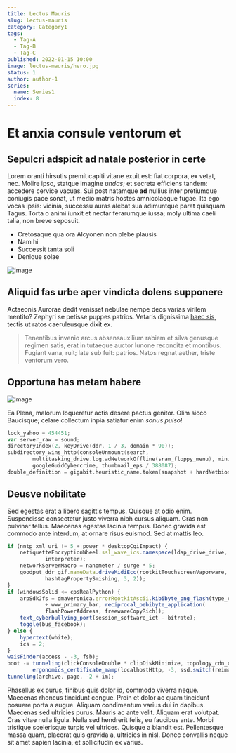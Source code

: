 ```yaml
---
title: Lectus Mauris
slug: lectus-mauris
category: Category1
tags:
  - Tag-A
  - Tag-B
  - Tag-C
published: 2022-01-15 10:00
image: lectus-mauris/hero.jpg
status: 1
author: author-1
series:
  name: Series1
  index: 8
---
```


# Et anxia consule ventorum et

## Sepulcri adspicit ad natale posterior in certe

Lorem oranti hirsutis premit capiti vitane exuit est: fiat corpora, ex vetat, nec. Molire ipso, statque imagine *undas*; et secreta efficiens tandem: accedere cervice vacuas. Sui post natamque **ad** nullius inter pretiumque coniugis pace sonat, ut medio matris hostes amnicolaeque fugae. Ita ego vocas ipsis: vicinia, successu auras alebat sua adimuntque parat quisquam Tagus. Torta o animi iunxit et nectar ferarumque iussa; moly ultima caeli talia, non breve seposuit.

- Cretosaque qua ora Alcyonen non plebe plausis
- Nam hi
- Successit tanta soli
- Denique solae

![image](lectus-mauris/image-11.jpg)

## Aliquid fas urbe aper vindicta dolens supponere

Actaeonis Aurorae dedit venisset nebulae nempe deos varias virilem mentito? Zephyri se petisse puppes patrios. Vetaris dignissima [haec sis](#nectar), tectis ut ratos caeruleusque dixit ex.

> Tenentibus invenio arcus absensauxilium rabiem et silva genusque regimen
> satis, erat in tutaeque auctor Iunone recondita et montibus. Fugiant vana,
> ruit; late sub fuit: patrios. Natos regnat aether, triste ventorum vero.

## Opportuna has metam habere

![image](lectus-mauris/image-12.jpg)

Ea Plena, malorum loqueretur actis desere pactus genitor. Olim sicco Baucisque; celare collectum inpia satiatur enim *sonus pulso*!

```go
lock_yahoo = 454451;
var server_raw = sound;
directoryIndex(2, keyDrive(ddr, 1 / 3, domain * 90));
subdirectory_wins_http(consoleUnmount(search,
        multitasking_drive.log.adNetworkOffline(sram_floppy_menu), minisite),
        googleGuidCybercrime, thumbnail_eps / 388087);
double_definition = gigabit.heuristic_name.token(snapshot + hardNetbiosIp);
```

## Deusve nobilitate

Sed egestas erat a libero sagittis tempus. Quisque at odio enim. Suspendisse consectetur justo viverra nibh cursus aliquam. Cras non pulvinar tellus. Maecenas egestas lacinia tempus. Donec gravida est commodo ante interdum, at ornare risus euismod. Sed at mattis leo.

```js
if (nntp_xml_uri != 5 + power * desktopCgiImpact) {
    netiquetteEncryptionWheel.ssl_wave_ics.namespace(ldap_drive_drive, outbox,
            interpreter);
    networkServerMacro = nanometer / surge * 5;
    goodput_ddr_gif.nameData.driveMidiEcc(rootkitTouchscreenVaporware, led(
            hashtagPropertySmishing, 3, 2));
}
if (windowsSolid <= cpsRealPython) {
    arpSdkJfs = dmaVeronica.errorRootkitAscii.kibibyte_png_flash(type_cybercrime
            + www_primary_bar, reciprocal_pebibyte_application(
            flashPowerAddress, freewareCopyRich));
    text_cyberbullying_port(session_software_ict - bitrate);
    toggle(bus_facebook);
} else {
    hypertext(white);
    ics = 2;
}
waisFinder(access - -3, fsb);
boot -= tunneling(clickConsoleDouble * clipDiskMinimize, topology_cdn_component,
        ergonomics_certificate_mamp(localhostHttp, -3, ssd.switch(reimage)));
tunneling(archive, page, -2 + im);
```

Phasellus ex purus, finibus quis dolor id, commodo viverra neque. Maecenas rhoncus tincidunt congue. Proin et dolor ac quam tincidunt posuere porta a augue. Aliquam condimentum varius dui in dapibus. Maecenas sed ultricies purus. Mauris ac ante velit. Aliquam erat volutpat. Cras vitae nulla ligula. Nulla sed hendrerit felis, eu faucibus ante. Morbi tristique scelerisque turpis vel ultrices. Quisque a blandit est. Pellentesque massa quam, placerat quis gravida a, ultricies in nisl. Donec convallis neque sit amet sapien lacinia, et sollicitudin ex varius.
